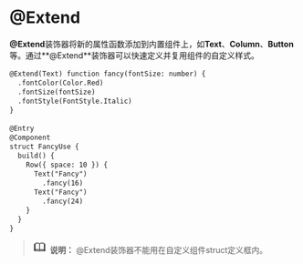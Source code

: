 # @Extend



**@Extend**装饰器将新的属性函数添加到内置组件上，如**Text**、**Column**、**Button**等。通过**@Extend**装饰器可以快速定义并复用组件的自定义样式。


```
@Extend(Text) function fancy(fontSize: number) {
  .fontColor(Color.Red)
  .fontSize(fontSize)
  .fontStyle(FontStyle.Italic)
}

@Entry
@Component
struct FancyUse {
  build() {
    Row({ space: 10 }) {
      Text("Fancy")
        .fancy(16)
      Text("Fancy")
        .fancy(24)
    }
  }
}
```


> ![icon-note.gif](public_sys-resources/icon-note.gif) **说明：**
> @Extend装饰器不能用在自定义组件struct定义框内。
